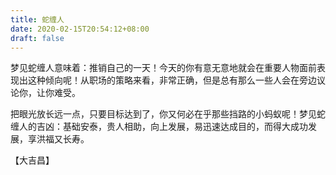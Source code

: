 ```yaml
---
title: 蛇缠人
date: 2020-02-15T20:54:12+08:00
draft: false
---
```


梦见蛇缠人意味着：推销自己的一天！今天的你有意无意地就会在重要人物面前表现出这种倾向呢！从职场的策略来看，非常正确，但是总有那么一些人会在旁边议论你，让你难受。

把眼光放长远一点，只要目标达到了，你又何必在乎那些挡路的小蚂蚁呢！梦见蛇缠人的吉凶：基础安泰，贵人相助，向上发展，易迅速达成目的，而得大成功发展，享洪福又长寿。

【大吉昌】